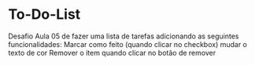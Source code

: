 # To-Do-List
Desafio Aula 05 de fazer uma lista de tarefas adicionando as seguintes funcionalidades:  Marcar como feito (quando clicar no checkbox) mudar o texto de cor Remover o item quando clicar no botão de remover
